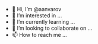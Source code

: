 - 👋 Hi, I’m @aanvarov
- 👀 I’m interested in ...
- 🌱 I’m currently learning ...
- 💞️ I’m looking to collaborate on ...
- 📫 How to reach me ...

<!---
aanvarov/aanvarov is a ✨ special ✨ repository because its `README.md` (this file) appears on your GitHub profile.
You can click the Preview link to take a look at your changes.
--->
